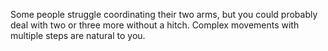 Some people struggle coordinating their two arms, but you could probably deal with two or three more without a hitch.
Complex movements with multiple steps are natural to you.